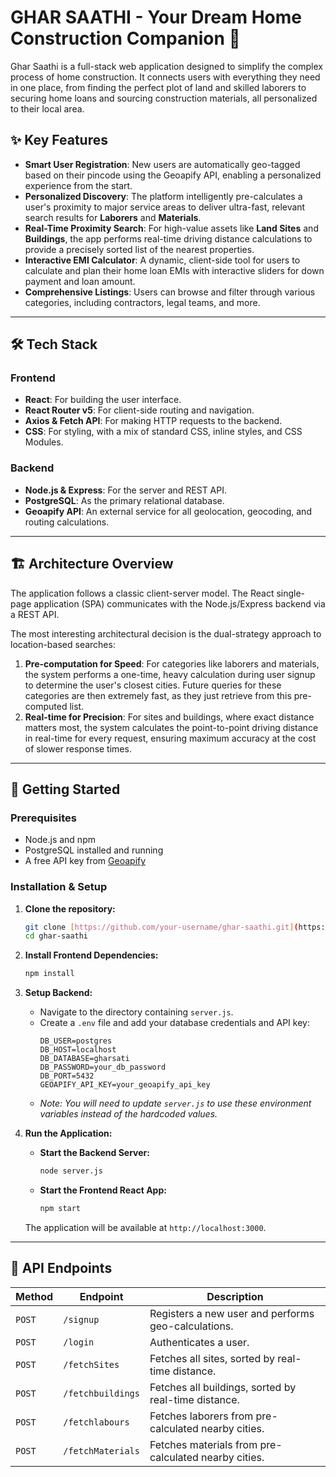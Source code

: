 # GHAR SAATHI - Your Dream Home Construction Companion 🏡

Ghar Saathi is a full-stack web application designed to simplify the complex process of home construction. It connects users with everything they need in one place, from finding the perfect plot of land and skilled laborers to securing home loans and sourcing construction materials, all personalized to their local area.

## ✨ Key Features

* **Smart User Registration**: New users are automatically geo-tagged based on their pincode using the Geoapify API, enabling a personalized experience from the start.
* **Personalized Discovery**: The platform intelligently pre-calculates a user's proximity to major service areas to deliver ultra-fast, relevant search results for **Laborers** and **Materials**.
* **Real-Time Proximity Search**: For high-value assets like **Land Sites** and **Buildings**, the app performs real-time driving distance calculations to provide a precisely sorted list of the nearest properties.
* **Interactive EMI Calculator**: A dynamic, client-side tool for users to calculate and plan their home loan EMIs with interactive sliders for down payment and loan amount.
* **Comprehensive Listings**: Users can browse and filter through various categories, including contractors, legal teams, and more.

---

## 🛠️ Tech Stack

### Frontend
* **React**: For building the user interface.
* **React Router v5**: For client-side routing and navigation.
* **Axios & Fetch API**: For making HTTP requests to the backend.
* **CSS**: For styling, with a mix of standard CSS, inline styles, and CSS Modules.

### Backend
* **Node.js & Express**: For the server and REST API.
* **PostgreSQL**: As the primary relational database.
* **Geoapify API**: An external service for all geolocation, geocoding, and routing calculations.

---

## 🏗️ Architecture Overview

The application follows a classic client-server model. The React single-page application (SPA) communicates with the Node.js/Express backend via a REST API.

The most interesting architectural decision is the dual-strategy approach to location-based searches:

1.  **Pre-computation for Speed**: For categories like laborers and materials, the system performs a one-time, heavy calculation during user signup to determine the user's closest cities. Future queries for these categories are then extremely fast, as they just retrieve from this pre-computed list.
2.  **Real-time for Precision**: For sites and buildings, where exact distance matters most, the system calculates the point-to-point driving distance in real-time for every request, ensuring maximum accuracy at the cost of slower response times.

---

## 🚀 Getting Started

### Prerequisites
* Node.js and npm
* PostgreSQL installed and running
* A free API key from [Geoapify](https://www.geoapify.com/)

### Installation & Setup

1.  **Clone the repository:**
    ```bash
    git clone [https://github.com/your-username/ghar-saathi.git](https://github.com/your-username/ghar-saathi.git)
    cd ghar-saathi
    ```

2.  **Install Frontend Dependencies:**
    ```bash
    npm install
    ```

3.  **Setup Backend:**
    * Navigate to the directory containing `server.js`.
    * Create a `.env` file and add your database credentials and API key:
        ```env
        DB_USER=postgres
        DB_HOST=localhost
        DB_DATABASE=gharsati
        DB_PASSWORD=your_db_password
        DB_PORT=5432
        GEOAPIFY_API_KEY=your_geoapify_api_key
        ```
    * *Note: You will need to update `server.js` to use these environment variables instead of the hardcoded values.*

4.  **Run the Application:**
    * **Start the Backend Server:**
        ```bash
        node server.js
        ```
    * **Start the Frontend React App:**
        ```bash
        npm start
        ```
    The application will be available at `http://localhost:3000`.

---

## 🔌 API Endpoints

| Method | Endpoint             | Description                                          |
|--------|----------------------|------------------------------------------------------|
| `POST` | `/signup`            | Registers a new user and performs geo-calculations.  |
| `POST` | `/login`             | Authenticates a user.                                |
| `POST` | `/fetchSites`        | Fetches all sites, sorted by real-time distance.     |
| `POST` | `/fetchbuildings`    | Fetches all buildings, sorted by real-time distance. |
| `POST` | `/fetchlabours`      | Fetches laborers from pre-calculated nearby cities.  |
| `POST` | `/fetchMaterials`    | Fetches materials from pre-calculated nearby cities. |
